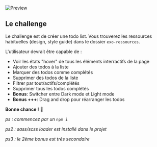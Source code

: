 ![Preview](./design/desktop-preview.jpg)

## Le challenge

Le challenge est de créer une todo list. Vous trouverez les ressources habituelles (design, style guide) dans le dossier `exo-ressources`.

L'utilisateur devrait être capable de :

- Voir les états "hover" de tous les éléments interractifs de la page
- Ajouter des todos à la liste
- Marquer des todos comme complétés
- Supprimer des todos de la liste
- Filtrer par tout/actifs/complétés
- Supprimer tous les todos complétés
- **Bonus**: Switcher entre Dark mode et Light mode
- **Bonus +++**: Drag and drop pour réarranger les todos

**Bonne chance !** 👾

_ps : commencez par un_ `npm i`

_ps2 : sass/scss loader est installé dans le projet_

_ps3 : le 2ème bonus est très secondaire_